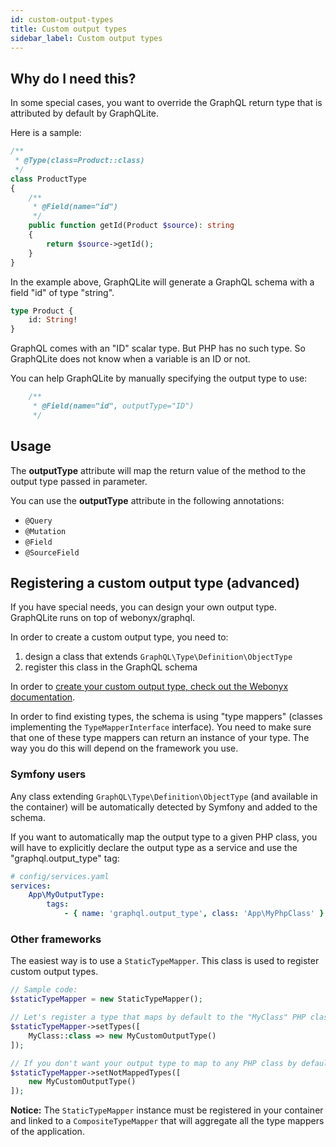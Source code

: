 ```yaml
---
id: custom-output-types
title: Custom output types
sidebar_label: Custom output types
---
```


## Why do I need this?

In some special cases, you want to override the GraphQL return type that is attributed by default by GraphQLite.

Here is a sample:

```php
/**
 * @Type(class=Product::class)
 */
class ProductType
{
    /**
     * @Field(name="id")
     */
    public function getId(Product $source): string
    {
        return $source->getId();
    }
}
```

In the example above, GraphQLite will generate a GraphQL schema with a field "id" of type "string".

```graphql
type Product {
    id: String!
}
```

GraphQL comes with an "ID" scalar type. But PHP has no such type. So GraphQLite does not know when a variable
is an ID or not.

You can help GraphQLite by manually specifying the output type to use:

```php
    /**
     * @Field(name="id", outputType="ID")
     */
``` 

## Usage

The **outputType** attribute will map the return value of the method to the output type passed in parameter.

You can use the **outputType** attribute in the following annotations:

- `@Query`
- `@Mutation`
- `@Field`
- `@SourceField`

## Registering a custom output type (advanced)

If you have special needs, you can design your own output type. GraphQLite runs on top of webonyx/graphql.

In order to create a custom output type, you need to:

1. design a class that extends `GraphQL\Type\Definition\ObjectType`
2. register this class in the GraphQL schema

In order to [create your custom output type, check out the Webonyx documentation](https://webonyx.github.io/graphql-php/type-system/object-types/).

In order to find existing types, the schema is using "type mappers" (classes implementing the `TypeMapperInterface` interface).
You need to make sure that one of these type mappers can return an instance of your type. The way you do this will depend on the framework
you use.

### Symfony users

Any class extending `GraphQL\Type\Definition\ObjectType` (and available in the container) will be automatically detected 
by Symfony and added to the schema.

If you want to automatically map the output type to a given PHP class, you will have to explicitly declare the output type
as a service and use the "graphql.output_type" tag:

```yaml
# config/services.yaml
services:
    App\MyOutputType:
        tags:
            - { name: 'graphql.output_type', class: 'App\MyPhpClass' }
```

### Other frameworks

The easiest way is to use a `StaticTypeMapper`. This class is used to register custom output types.

```php
// Sample code:
$staticTypeMapper = new StaticTypeMapper();

// Let's register a type that maps by default to the "MyClass" PHP class
$staticTypeMapper->setTypes([
    MyClass::class => new MyCustomOutputType()
]);

// If you don't want your output type to map to any PHP class by default, use:
$staticTypeMapper->setNotMappedTypes([
    new MyCustomOutputType()
]);

```

**Notice:** The `StaticTypeMapper` instance must be registered in your container and linked to a `CompositeTypeMapper`
that will aggregate all the type mappers of the application.